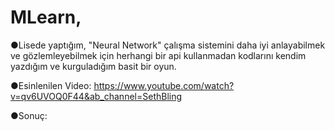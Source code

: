 # MLearn,
●Lisede yaptığım, "Neural Network" çalışma sistemini daha iyi anlayabilmek ve gözlemleyebilmek için herhangi bir api kullanmadan kodlarını kendim yazdığım ve kurguladığım basit bir oyun.
 
●Esinlenilen Video:
https://www.youtube.com/watch?v=qv6UVOQ0F44&ab_channel=SethBling

●Sonuç:
